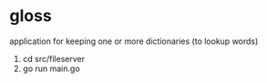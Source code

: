 # gloss
application for keeping one or more dictionaries (to lookup words)
1. cd src/fileserver
2. go run main.go
